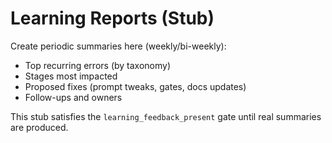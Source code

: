 # Learning Reports (Stub)

Create periodic summaries here (weekly/bi-weekly):

- Top recurring errors (by taxonomy)
- Stages most impacted
- Proposed fixes (prompt tweaks, gates, docs updates)
- Follow-ups and owners

This stub satisfies the `learning_feedback_present` gate until real summaries are produced.

